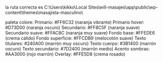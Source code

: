 la ruta correcta es C:\Users\kikko\Local Sites\will-masajes\app\public\wp-content\themes\masajista-masculino\

paleta colore:
Primario: #FF6C32 (naranja vibrante)
Primario hover: #D73D00 (naranja oscuro)
Secundario: #FF8C5F (naranja suave)
Secundario suave: #FFAC8C (naranja muy suave)
Fondo base: #FFEDE6 (crema cálido)
Fondo superficie: #FFCDB9 (melocotón suave)
Texto titulares: #240A00 (marrón muy oscuro)
Texto cuerpo: #3B1400 (marrón oscuro)
Texto secundario: #7D2400 (marrón medio)
Acento sombras: #AA3000 (rojo marrón)
Overlay: #FFE5D8 (crema rosado)